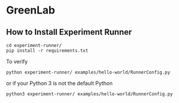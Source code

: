 # GreenLab

## How to Install Experiment Runner

```shell
cd experiment-runner/
pip install -r requirements.txt
```

To verify

```shell
python experiment-runner/ examples/hello-world/RunnerConfig.py
```

or if your Python 3 is not the default Python

```shell
python3 experiment-runner/ examples/hello-world/RunnerConfig.py
```
